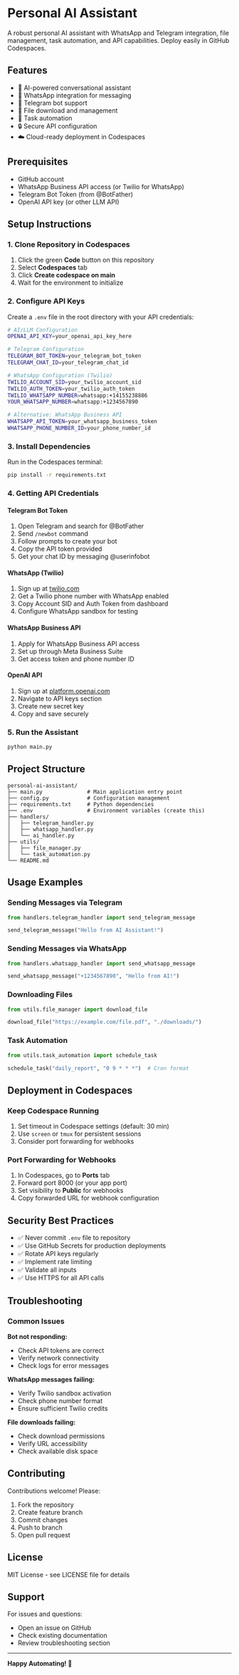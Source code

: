 # Personal AI Assistant

A robust personal AI assistant with WhatsApp and Telegram integration, file management, task automation, and API capabilities. Deploy easily in GitHub Codespaces.

## Features

- 🤖 AI-powered conversational assistant
- 📱 WhatsApp integration for messaging
- 💬 Telegram bot support
- 📁 File download and management
- 🔄 Task automation
- 🔒 Secure API configuration
- ☁️ Cloud-ready deployment in Codespaces

## Prerequisites

- GitHub account
- WhatsApp Business API access (or Twilio for WhatsApp)
- Telegram Bot Token (from @BotFather)
- OpenAI API key (or other LLM API)

## Setup Instructions

### 1. Clone Repository in Codespaces

1. Click the green **Code** button on this repository
2. Select **Codespaces** tab
3. Click **Create codespace on main**
4. Wait for the environment to initialize

### 2. Configure API Keys

Create a `.env` file in the root directory with your API credentials:

```bash
# AI/LLM Configuration
OPENAI_API_KEY=your_openai_api_key_here

# Telegram Configuration
TELEGRAM_BOT_TOKEN=your_telegram_bot_token
TELEGRAM_CHAT_ID=your_telegram_chat_id

# WhatsApp Configuration (Twilio)
TWILIO_ACCOUNT_SID=your_twilio_account_sid
TWILIO_AUTH_TOKEN=your_twilio_auth_token
TWILIO_WHATSAPP_NUMBER=whatsapp:+14155238886
YOUR_WHATSAPP_NUMBER=whatsapp:+1234567890

# Alternative: WhatsApp Business API
WHATSAPP_API_TOKEN=your_whatsapp_business_token
WHATSAPP_PHONE_NUMBER_ID=your_phone_number_id
```

### 3. Install Dependencies

Run in the Codespaces terminal:

```bash
pip install -r requirements.txt
```

### 4. Getting API Credentials

#### Telegram Bot Token
1. Open Telegram and search for @BotFather
2. Send `/newbot` command
3. Follow prompts to create your bot
4. Copy the API token provided
5. Get your chat ID by messaging @userinfobot

#### WhatsApp (Twilio)
1. Sign up at [twilio.com](https://www.twilio.com)
2. Get a Twilio phone number with WhatsApp enabled
3. Copy Account SID and Auth Token from dashboard
4. Configure WhatsApp sandbox for testing

#### WhatsApp Business API
1. Apply for WhatsApp Business API access
2. Set up through Meta Business Suite
3. Get access token and phone number ID

#### OpenAI API
1. Sign up at [platform.openai.com](https://platform.openai.com)
2. Navigate to API keys section
3. Create new secret key
4. Copy and save securely

### 5. Run the Assistant

```bash
python main.py
```

## Project Structure

```
personal-ai-assistant/
├── main.py              # Main application entry point
├── config.py            # Configuration management
├── requirements.txt     # Python dependencies
├── .env                 # Environment variables (create this)
├── handlers/
│   ├── telegram_handler.py
│   ├── whatsapp_handler.py
│   └── ai_handler.py
├── utils/
│   ├── file_manager.py
│   └── task_automation.py
└── README.md
```

## Usage Examples

### Sending Messages via Telegram
```python
from handlers.telegram_handler import send_telegram_message

send_telegram_message("Hello from AI Assistant!")
```

### Sending Messages via WhatsApp
```python
from handlers.whatsapp_handler import send_whatsapp_message

send_whatsapp_message("+1234567890", "Hello from AI!")
```

### Downloading Files
```python
from utils.file_manager import download_file

download_file("https://example.com/file.pdf", "./downloads/")
```

### Task Automation
```python
from utils.task_automation import schedule_task

schedule_task("daily_report", "0 9 * * *")  # Cron format
```

## Deployment in Codespaces

### Keep Codespace Running
1. Set timeout in Codespace settings (default: 30 min)
2. Use `screen` or `tmux` for persistent sessions
3. Consider port forwarding for webhooks

### Port Forwarding for Webhooks
1. In Codespaces, go to **Ports** tab
2. Forward port 8000 (or your app port)
3. Set visibility to **Public** for webhooks
4. Copy forwarded URL for webhook configuration

## Security Best Practices

- ✅ Never commit `.env` file to repository
- ✅ Use GitHub Secrets for production deployments
- ✅ Rotate API keys regularly
- ✅ Implement rate limiting
- ✅ Validate all inputs
- ✅ Use HTTPS for all API calls

## Troubleshooting

### Common Issues

**Bot not responding:**
- Check API tokens are correct
- Verify network connectivity
- Check logs for error messages

**WhatsApp messages failing:**
- Verify Twilio sandbox activation
- Check phone number format
- Ensure sufficient Twilio credits

**File downloads failing:**
- Check download permissions
- Verify URL accessibility
- Check available disk space

## Contributing

Contributions welcome! Please:
1. Fork the repository
2. Create feature branch
3. Commit changes
4. Push to branch
5. Open pull request

## License

MIT License - see LICENSE file for details

## Support

For issues and questions:
- Open an issue on GitHub
- Check existing documentation
- Review troubleshooting section

---

**Happy Automating! 🚀**
